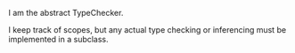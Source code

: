 I am the abstract TypeChecker.

I keep track of scopes, but any actual type checking or inferencing must be implemented in a subclass.